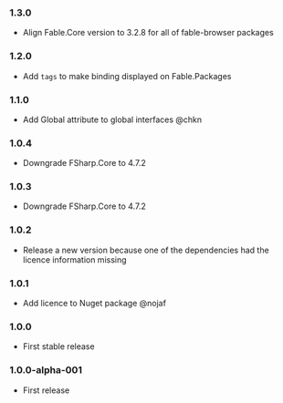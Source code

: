 ### 1.3.0 

* Align Fable.Core version to 3.2.8 for all of fable-browser packages

### 1.2.0 

* Add `tags` to make binding displayed on Fable.Packages

### 1.1.0

* Add Global attribute to global interfaces @chkn

### 1.0.4

* Downgrade FSharp.Core to 4.7.2

### 1.0.3

* Downgrade FSharp.Core to 4.7.2

### 1.0.2

* Release a new version because one of the dependencies had the licence information missing

### 1.0.1

* Add licence to Nuget package @nojaf

### 1.0.0

* First stable release

### 1.0.0-alpha-001

* First release
